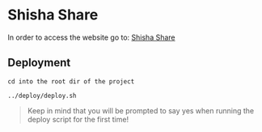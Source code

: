 # Shisha Share
In order to access the website go to:
[Shisha Share](http://3.22.254.117/project/)

## Deployment
```
cd into the root dir of the project
```
```
../deploy/deploy.sh
```
> Keep in mind that you will be prompted to say yes when running the deploy script for the first time!
